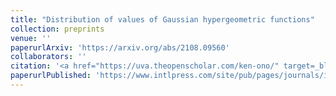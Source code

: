 ```yaml
---
title: "Distribution of values of Gaussian hypergeometric functions"
collection: preprints
venue: ''
paperurlArxiv: 'https://arxiv.org/abs/2108.09560'
collaborators: ''
citation: '<a href="https://uva.theopenscholar.com/ken-ono/" target=_blank>Ono K.</a>, Saad H.,<a href="https://sites.google.com/view/neelam-saikia/home" target=_blank>Saikia N.</a>,Pure and Applied Mathematics Quarterly, Special Issue for Don Zagier’s 70th birthday,19, no. 1 (2023), 371-407. 2023.'
paperurlPublished: 'https://www.intlpress.com/site/pub/pages/journals/items/pamq/content/vols/0019/0001/a014/index.php?mode=ns'
---
```



